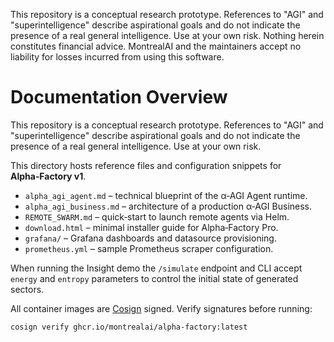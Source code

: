 This repository is a conceptual research prototype. References to "AGI" and "superintelligence" describe aspirational goals and do not indicate the presence of a real general intelligence. Use at your own risk. Nothing herein constitutes financial advice. MontrealAI and the maintainers accept no liability for losses incurred from using this software.

# Documentation Overview
This repository is a conceptual research prototype. References to "AGI" and "superintelligence" describe aspirational goals and do not indicate the presence of a real general intelligence. Use at your own risk.

This directory hosts reference files and configuration snippets for **Alpha‑Factory v1**.

- `alpha_agi_agent.md` – technical blueprint of the α‑AGI Agent runtime.
- `alpha_agi_business.md` – architecture of a production α‑AGI Business.
- `REMOTE_SWARM.md` – quick‑start to launch remote agents via Helm.
- `download.html` – minimal installer guide for Alpha‑Factory Pro.
- `grafana/` – Grafana dashboards and datasource provisioning.
- `prometheus.yml` – sample Prometheus scraper configuration.

When running the Insight demo the `/simulate` endpoint and CLI accept `energy`
and `entropy` parameters to control the initial state of generated sectors.

All container images are [Cosign](https://github.com/sigstore/cosign) signed. Verify signatures before running:
```bash
cosign verify ghcr.io/montrealai/alpha-factory:latest
```
